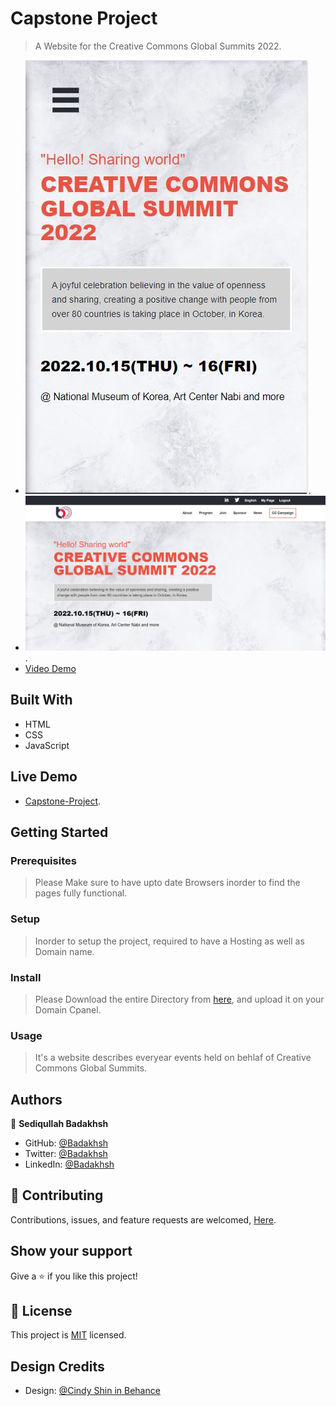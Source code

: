 # Capstone Project

> A Website for the Creative Commons Global Summits 2022.

- ![Mobile screenshot](./assets/images/mob-screen.jpg).
- ![Desktop screenshot](./assets/images/desk-screen.jpg).
- [Video Demo](https://www.loom.com/share/1ec6e7d271844aaeb2c86ea3a5b27876)

## Built With

- HTML
- CSS
- JavaScript

## Live Demo

- [Capstone-Project](https://sediqullahbadakhsh.github.io/Capstone-project/).

## Getting Started

### Prerequisites

> Please Make sure to have upto date Browsers inorder to find the pages fully functional.

### Setup

> Inorder to setup the project, required to have a Hosting as well as Domain name.

### Install

> Please Download the entire Directory from [here](https://github.com/sediqullahbadakhsh/capstone-project/), and upload it on your Domain Cpanel.

### Usage

> It's a website describes everyear events held on behlaf of Creative Commons Global Summits.

## Authors

👤 **Sediqullah Badakhsh**

- GitHub: [@Badakhsh](https://github.com/sediqullahbadakhsh)
- Twitter: [@Badakhsh](https://twitter.com/sediqullah6)
- LinkedIn: [@Badakhsh](https://linkedin.com/in/sediqullah-badakhsh-999053a8)

## 🤝 Contributing

Contributions, issues, and feature requests are welcomed, [Here](https://github.com/sediqullahbadakhsh/Capstone-project/issues/).

## Show your support

Give a ⭐️ if you like this project!

## 📝 License

This project is [MIT](./MIT.md) licensed.

## Design Credits

- Design: [@Cindy Shin in Behance](https://www.behance.net/gallery/29845175/CC-Global-Summit-2015)
